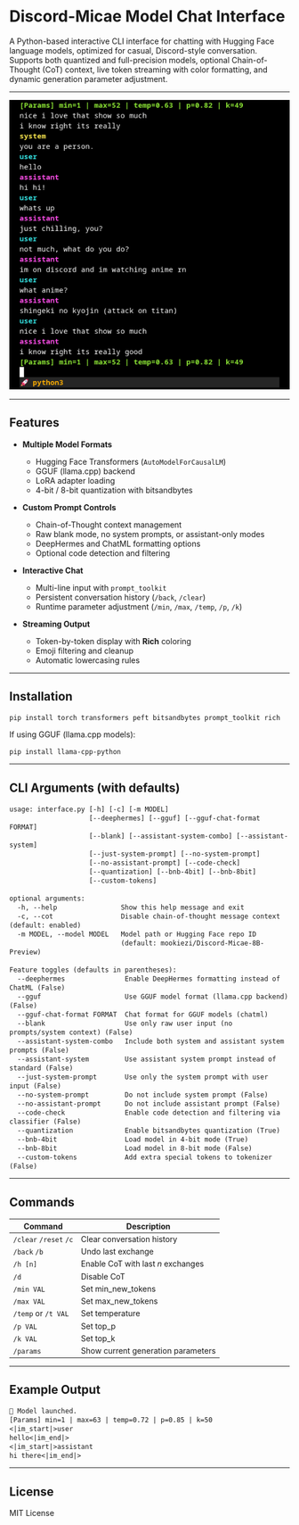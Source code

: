 # Discord-Micae Model Chat Interface

A Python-based interactive CLI interface for chatting with Hugging Face language models, optimized for casual, Discord-style conversation.  
Supports both quantized and full-precision models, optional Chain-of-Thought (CoT) context, live token streaming with color formatting, and dynamic generation parameter adjustment.

---

![Interface](interface-screenshot.png)

---

## Features

-   **Multiple Model Formats**

    -   Hugging Face Transformers (`AutoModelForCausalLM`)
    -   GGUF (llama.cpp) backend
    -   LoRA adapter loading
    -   4-bit / 8-bit quantization with bitsandbytes

-   **Custom Prompt Controls**

    -   Chain-of-Thought context management
    -   Raw blank mode, no system prompts, or assistant-only modes
    -   DeepHermes and ChatML formatting options
    -   Optional code detection and filtering

-   **Interactive Chat**

    -   Multi-line input with `prompt_toolkit`
    -   Persistent conversation history (`/back`, `/clear`)
    -   Runtime parameter adjustment (`/min`, `/max`, `/temp`, `/p`, `/k`)

-   **Streaming Output**
    -   Token-by-token display with **Rich** coloring
    -   Emoji filtering and cleanup
    -   Automatic lowercasing rules

---

## Installation

```
pip install torch transformers peft bitsandbytes prompt_toolkit rich
```

If using GGUF (llama.cpp models):

```
pip install llama-cpp-python
```

---

## CLI Arguments (with defaults)

```
usage: interface.py [-h] [-c] [-m MODEL]
                    [--deephermes] [--gguf] [--gguf-chat-format FORMAT]
                    [--blank] [--assistant-system-combo] [--assistant-system]
                    [--just-system-prompt] [--no-system-prompt]
                    [--no-assistant-prompt] [--code-check]
                    [--quantization] [--bnb-4bit] [--bnb-8bit]
                    [--custom-tokens]

optional arguments:
  -h, --help                Show this help message and exit
  -c, --cot                 Disable chain-of-thought message context (default: enabled)
  -m MODEL, --model MODEL   Model path or Hugging Face repo ID
                            (default: mookiezi/Discord-Micae-8B-Preview)

Feature toggles (defaults in parentheses):
  --deephermes               Enable DeepHermes formatting instead of ChatML (False)
  --gguf                     Use GGUF model format (llama.cpp backend) (False)
  --gguf-chat-format FORMAT  Chat format for GGUF models (chatml)
  --blank                    Use only raw user input (no prompts/system context) (False)
  --assistant-system-combo   Include both system and assistant system prompts (False)
  --assistant-system         Use assistant system prompt instead of standard (False)
  --just-system-prompt       Use only the system prompt with user input (False)
  --no-system-prompt         Do not include system prompt (False)
  --no-assistant-prompt      Do not include assistant prompt (False)
  --code-check               Enable code detection and filtering via classifier (False)
  --quantization             Enable bitsandbytes quantization (True)
  --bnb-4bit                 Load model in 4-bit mode (True)
  --bnb-8bit                 Load model in 8-bit mode (False)
  --custom-tokens            Add extra special tokens to tokenizer (False)
```

---

## Commands

| Command                | Description                        |
| ---------------------- | ---------------------------------- |
| `/clear` `/reset` `/c` | Clear conversation history         |
| `/back` `/b`           | Undo last exchange                 |
| `/h [n]`               | Enable CoT with last _n_ exchanges |
| `/d`                   | Disable CoT                        |
| `/min VAL`             | Set min_new_tokens                 |
| `/max VAL`             | Set max_new_tokens                 |
| `/temp` or `/t VAL`    | Set temperature                    |
| `/p VAL`               | Set top_p                          |
| `/k VAL`               | Set top_k                          |
| `/params`              | Show current generation parameters |

---

## Example Output

```
🚀 Model launched.
[Params] min=1 | max=63 | temp=0.72 | p=0.85 | k=50
<|im_start|>user
hello<|im_end|>
<|im_start|>assistant
hi there<|im_end|>
```

---

## License

MIT License

```
